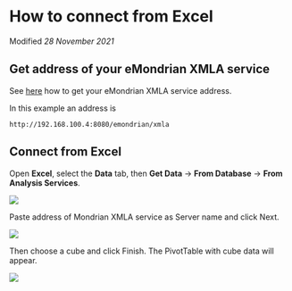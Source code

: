 How to connect from Excel
============
Modified *28 November 2021*

Get address of your eMondrian XMLA service
-----------------------------
See [here](/eMondrian/docs/xmla_address) how to get your eMondrian XMLA service address.

In this example an address is
```
http://192.168.100.4:8080/emondrian/xmla
```
Connect from Excel
-----------------------------
Open **Excel**, select the **Data** tab, then **Get Data** -> **From Database** -> **From Analysis Services**.

![](__contentFolder__/excel_datasource.png)

Paste address of Mondrian XMLA service as Server name and click Next.

![](__contentFolder__/excel_connection.png)

Then choose a cube and click Finish. The PivotTable with cube data will appear.

![](__contentFolder__/excel_result.png)

